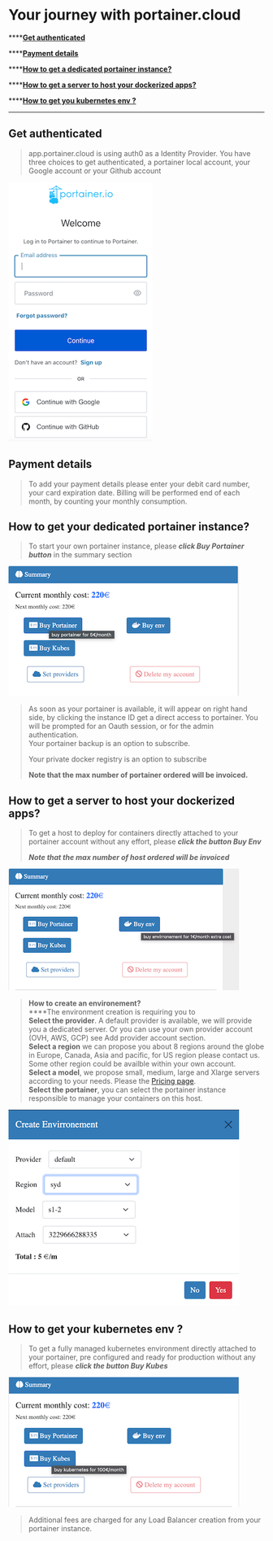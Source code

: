 # Your journey with portainer.cloud

****[**Get authenticated**](your-journey-with-portainer.cloud.md#get-authenticated)

****[**Payment details**](your-journey-with-portainer.cloud.md#payment-details)

****[**How to get a dedicated portainer instance?**](your-journey-with-portainer.cloud.md#how-to-get-your-dedicated-portainer-instance)

****[**How to get a server to host your dockerized apps?**](your-journey-with-portainer.cloud.md#how-to-get-a-server-to-host-your-dockerized-apps)

****[**How to get you kubernetes env ?**](your-journey-with-portainer.cloud.md#how-to-get-your-kubernetes-env)

****

## **Get authenticated**

> app.portainer.cloud is using auth0 as a Identity Provider. You have three choices to get authenticated, a portainer local account, your Google account or your Github account
>
>

![authentication through auth0](<.gitbook/assets/auth acount (1).png>)

## **Payment details**

> To add your payment details please enter your debit card number, your card expiration date.  Billing will be performed end of each month, by counting your monthly consumption.

## **How to get your dedicated portainer instance?**

> To start your own portainer instance, please _**click Buy Portainer button**_ in the summary section

![](<.gitbook/assets/Buy Portainer (1).png>)

> As soon as your portainer is available, it will appear on right hand side, by clicking the instance ID get a direct access to portainer. You will be prompted for an Oauth session, or for the admin authentication. \
> Your portainer backup is an option to subscribe.
>
> Your private docker registry is an option to subscribe
>
> **Note that the max number of portainer ordered will be invoiced.**

## **How to get a server to host your dockerized apps?**

> To get a host to deploy for containers directly attached to your portainer account without any effort, please _**click the button Buy Env**_
>
> _**Note that the max number of host ordered will be invoiced**_

![](<.gitbook/assets/Buy Env.png>)

> **How to create an environement?**\
> ****The environment creation is requiring you to \
> &#x20;        **Select the provider**. A default provider is available, we will provide you a dedicated server. Or you can use your own provider account (OVH, AWS, GCP) see Add provider account section.\
> &#x20;        **Select a region** we can propose you about 8 regions around the globe in Europe, Canada, Asia and pacific, for US region please contact us. Some other region could be availble within your own account.\
> &#x20;       **Select a model**, we propose small, medium, large and Xlarge servers according to your needs. Please the [Pricing page](pricing.md).\
> &#x20;       **Select the portainer**, you can select the portainer instance responsible to manage your containers on this host.

![](<.gitbook/assets/create env.png>)

## **How to get your kubernetes env ?**

> To get a fully managed kubernetes environment directly attached to your portainer, pre configured and ready for production without any effort, please _**click the button Buy Kubes**_

![](<.gitbook/assets/Buy Kubes (1).png>)

> Additional fees are charged for any Load Balancer creation from your portainer instance.&#x20;





